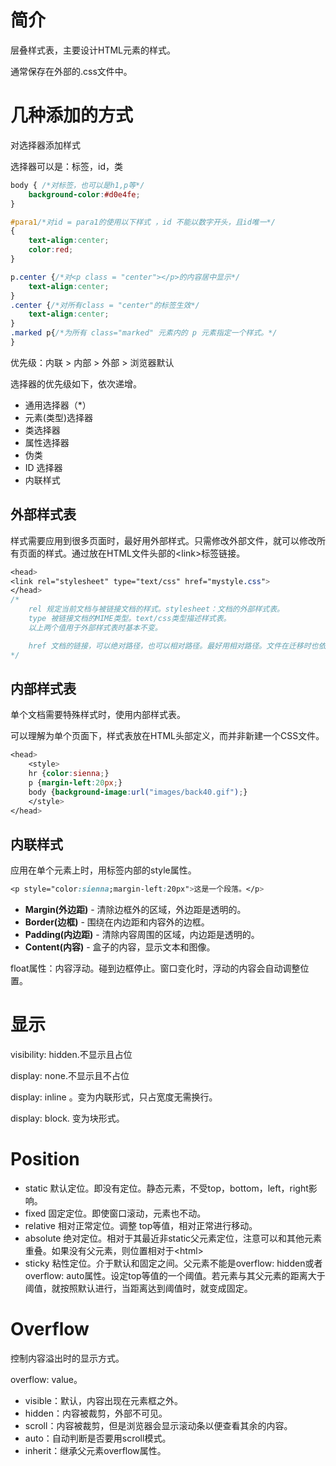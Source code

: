 # 简介

层叠样式表，主要设计HTML元素的样式。

通常保存在外部的.css文件中。



# 几种添加的方式



对选择器添加样式

选择器可以是：标签，id，类

```css
body { /*对标签，也可以是h1,p等*/
    background-color:#d0e4fe;
}

#para1/*对id = para1的使用以下样式 ，id 不能以数字开头，且id唯一*/
{
    text-align:center;
    color:red;
}

p.center {/*对<p class = "center"></p>的内容居中显示*/
    text-align:center;
}
.center {/*对所有class = "center"的标签生效*/
    text-align:center;
}
.marked p{/*为所有 class="marked" 元素内的 p 元素指定一个样式。*/
}
```

优先级：内联 > 内部 > 外部 > 浏览器默认

选择器的优先级如下，依次递增。

-   通用选择器（*）
-   元素(类型)选择器
-   类选择器
-   属性选择器
-   伪类
-   ID 选择器
-   内联样式

## 外部样式表

样式需要应用到很多页面时，最好用外部样式。只需修改外部文件，就可以修改所有页面的样式。通过放在HTML文件头部的\<link>标签链接。

```css
<head>
<link rel="stylesheet" type="text/css" href="mystyle.css">
</head>
/*
	rel 规定当前文档与被链接文档的样式。stylesheet：文档的外部样式表。
	type 被链接文档的MIME类型。text/css类型描述样式表。
	以上两个值用于外部样式表时基本不变。

	href 文档的链接，可以绝对路径，也可以相对路径。最好用相对路径。文件在迁移时也依然生效。
*/
```

## 内部样式表

单个文档需要特殊样式时，使用内部样式表。

可以理解为单个页面下，样式表放在HTML头部定义，而并非新建一个CSS文件。

```css
<head>
    <style>
    hr {color:sienna;}
    p {margin-left:20px;}
    body {background-image:url("images/back40.gif");}
    </style>
</head>
```



## 内联样式

应用在单个元素上时，用标签内部的style属性。

```css
<p style="color:sienna;margin-left:20px">这是一个段落。</p>
```



-   **Margin(外边距)** - 清除边框外的区域，外边距是透明的。
-   **Border(边框)** - 围绕在内边距和内容外的边框。
-   **Padding(内边距)** - 清除内容周围的区域，内边距是透明的。
-   **Content(内容)** - 盒子的内容，显示文本和图像。

float属性：内容浮动。碰到边框停止。窗口变化时，浮动的内容会自动调整位置。

# 显示

visibility: hidden.不显示且占位

display: none.不显示且不占位

display: inline 。变为内联形式，只占宽度无需换行。

display: block. 变为块形式。

# Position

+   static 默认定位。即没有定位。静态元素，不受top，bottom，left，right影响。
+   fixed 固定定位。即使窗口滚动，元素也不动。
+   relative 相对正常定位。调整 top等值，相对正常进行移动。
+   absolute 绝对定位。相对于其最近非static父元素定位，注意可以和其他元素重叠。如果没有父元素，则位置相对于\<html>
+   sticky 粘性定位。介于默认和固定之间。父元素不能是overflow: hidden或者overflow: auto属性。设定top等值的一个阈值。若元素与其父元素的距离大于阈值，就按照默认进行，当距离达到阈值时，就变成固定。

# Overflow

控制内容溢出时的显示方式。

overflow: value。

+   visible：默认，内容出现在元素框之外。
+   hidden：内容被裁剪，外部不可见。
+   scroll：内容被裁剪，但是浏览器会显示滚动条以便查看其余的内容。
+   auto：自动判断是否要用scroll模式。
+   inherit：继承父元素overflow属性。
